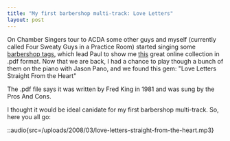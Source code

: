 ```yaml
---
title: "My first barbershop multi-track: Love Letters"
layout: post
---
```


On Chamber Singers tour to ACDA some other guys and myself (currently called Four Sweaty Guys in a Practice Room) started singing some <a href="http://en.wikipedia.org/wiki/Tag_%28Barbershop%29">barbershop tags</a>, which lead Paul to show me <a href="http://www.stampedecitychorus.com/classic_tags_men2.pdf">this</a> great online collection in .pdf format. Now that we are back, I had a chance to play though a bunch of them on the piano with Jason Pano, and we found this gem: "Love Letters Straight From the Heart"

The .pdf file says it was written by Fred King in 1981 and was sung by the Pros And Cons.

I thought it would be ideal canidate for my first barbershop multi-track. So, here you all go:

::audio{src=/uploads/2008/03/love-letters-straight-from-the-heart.mp3}